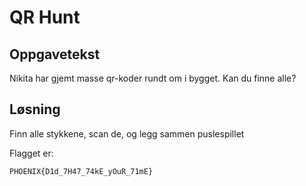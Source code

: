 # QR Hunt

## Oppgavetekst

Nikita har gjemt masse qr-koder rundt om i bygget. Kan du finne alle?

## Løsning

Finn alle stykkene, scan de, og legg sammen puslespillet

Flagget er:

```
PHOENIX{D1d_7H47_74kE_yOuR_71mE}
```